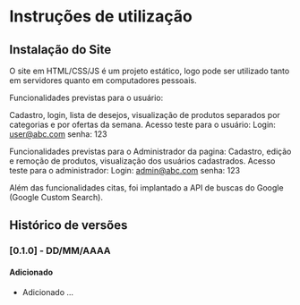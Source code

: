# Instruções de utilização

## Instalação do Site

O site em HTML/CSS/JS é um projeto estático, logo pode ser utilizado tanto em servidores quanto em computadores pessoais. 

Funcionalidades previstas para o usuário:

Cadastro, login, lista de desejos, visualização de produtos separados por categorias e por ofertas da semana. 
Acesso teste para o usuário:
Login: user@abc.com 
senha: 123

Funcionalidades previstas para o Administrador da pagina:
Cadastro, edição e remoção de produtos, visualização dos usuários cadastrados.
Acesso teste para o administrador:
Login: admin@abc.com
senha: 123

Além das funcionalidades citas, foi implantado a API de buscas do Google (Google Custom Search).


## Histórico de versões

### [0.1.0] - DD/MM/AAAA
#### Adicionado
- Adicionado ...
